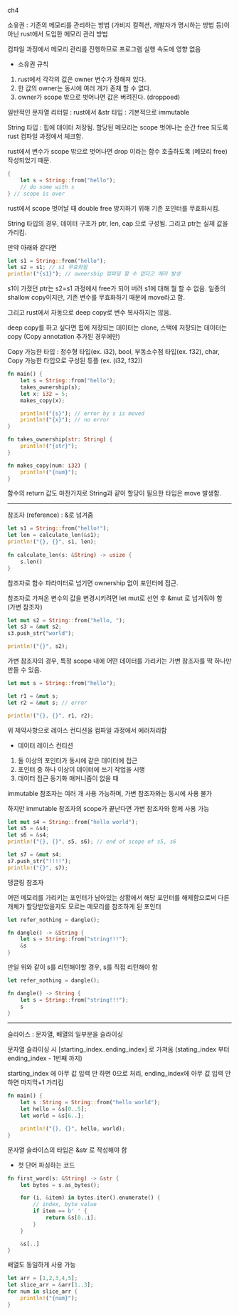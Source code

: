 ch4

소유권 : 기존의 메모리를 관리하는 방법 (가비지 컬렉션, 개발자가 명시하는 방법 등)이 아닌 rust에서 도입한 메모리 관리 방법

컴파일 과정에서 메모리 관리를 진행하므로 프로그램 실행 속도에 영향 없음

- 소유권 규칙
1. rust에서 각각의 값은 owner 변수가 정해져 있다.
2. 한 값의 owner는 동시에 여러 개가 존재 할 수 없다.
3. owner가 scope 밖으로 벗어나면 값은 버려진다. (droppoed)

일반적인 문자열 리터럴 : rust에서 &str 타입 : 기본적으로 immutable

String 타입 : 힙에 데이터 저장됨. 할당된 메모리는 scope 벗어나는 순간 free 되도록 rust 컴파일 과정에서 체크함.

rust에서 변수가 scope 밖으로 벗어나면 drop 이라는 함수 호출하도록 (메모리 free) 작성되었기 때문.

```rust
{
	let s = String::from("hello");
	// do some with s
} // scope is over
```

rust에서 scope 벗어날 때 double free 방지하기 위해 기존 포인터를 무효화시킴. 

String 타입의 경우, 데이터 구조가 ptr, len, cap 으로 구성됨. 그리고 ptr는 실제 값을 가리킴.

만약 아래와 같다면

```rust
let s1 = String::from("hello");
let s2 = s1; // s1 무효화됨
println!("{s1}"); // ownership 컴파일 할 수 없다고 에러 발생
```

s1이 가졌던 ptr는 s2=s1 과정에서 free가 되어 버려 s1에 대해 뭘 할 수 없음. 일종의 shallow copy이지만, 기존 변수를 무효화하기 때문에 
move라고 함.

그리고 rust에서 자동으로 deep copy로 변수 복사하지는 않음. 

deep copy를 하고 싶다면 힙에 저장되는 데이터는 clone, 스택에 저장되는 데이터는 copy (Copy annotation 추가된 경우에만)

Copy 가능한 타입 : 정수형 타입(ex. i32), bool, 부동소수점 타입(ex. f32), char, Copy 가능한 타입으로 구성된 튜플 (ex. (i32, f32))

```rust
fn main() {
    let s = String::from("hello");
    takes_ownership(s);
    let x: i32 = 5;
    makes_copy(x);

    println!("{s}"); // error by s is moved
    println!("{x}"); // no error
}

fn takes_ownership(str: String) {
    println!("{str}");
}

fn makes_copy(num: i32) {
    println!("{num}");
}

```

함수의 return 값도 마찬가지로 String과 같이 할당이 필요한 타입은 move 발생함.

---

참조자 (reference) : &로 넘겨줌

```rust
let s1 = String::from("hello!");
let len = calculate_len(&s1);
println!("{}, {}", s1, len);
    
fn calculate_len(s: &String) -> usize {
    s.len()
}
```

참조자로 함수 파라미터로 넘기면 ownership 없이 포인터에 접근.

참조자로 가져온 변수의 값을 변경시키려면 let mut로 선언 후 &mut 로 넘겨줘야 함 (가변 참조자)

```rust
let mut s2 = String::from("hello, ");
let s3 = &mut s2;
s3.push_str("world");

println!("{}", s2);
```

가변 참조자의 경우, 특정 scope 내에 어떤 데이터를 가리키는 가변 참조자를 딱 하나만 만들 수 있음.

```rust
let mut s = String::from("hello");

let r1 = &mut s;
let r2 = &mut s; // error

println!("{}, {}", r1, r2);
```

위 제약사항으로 레이스 컨디션을 컴파일 과정에서 에러처리함

- 데이터 레이스 컨티션
1. 둘 이상의 포인터가 동시에 같은 데이터에 접근
2. 포인터 중 하나 이상이 데이터에 쓰기 작업을 시행
3. 데이터 접근 동기화 매커니즘이 없을 때

immutable 참조자는 여러 개 사용 가능하며, 가변 참조자와는 동시에 사용 불가

하지만 immutable 참조자의 scope가 끝난다면 가변 참조자와 함께 사용 가능

```rust
let mut s4 = String::from("hello world");
let s5 = &s4;
let s6 = &s4;
println!("{}, {}", s5, s6); // end of scope of s5, s6

let s7 = &mut s4;
s7.push_str("!!!!");
println!("{}", s7);
```

댕글링 참조자

어떤 메모리를 가리키는 포인터가 남아있는 상황에서 해당 포인터를 해제함으로써 다른 개체가 할당받았을지도 모르는 메모리를 참조하게 된 포인터

```rust
let refer_nothing = dangle();

fn dangle() -> &String {
	let s = String::from("string!!!");
	&s
}
```

만일 위와 같이 s를 리턴해야할 경우, s를 직접 리턴해야 함

```rust
let refer_nothing = dangle();

fn dangle() -> String {
	let s = String::from("string!!!");
	s
}
```

---

슬라이스 : 문자열, 배열의 일부분을 슬라이싱

문자열 슬라이싱 시 [starting_index..ending_index] 로 가져옴 (stating_index 부터 ending_index - 1번째 까지)

starting_index 에 아무 값 입력 안 하면 0으로 처리, ending_index에 아무 값 입력 안 하면 마지막+1 가리킴

```rust
fn main() {
    let s :String = String::from("hello world");
    let hello = &s[0..5];
    let world = &s[6..];

    println!("{}, {}", hello, world);
}
```

문자열 슬라이스의 타입은 &str 로 작성해야 함

- 첫 단어 파싱하는 코드

```rust
fn first_word(s: &String) -> &str {
    let bytes = s.as_bytes();

    for (i, &item) in bytes.iter().enumerate() {
        // index, byte value
        if item == b' ' {
            return &s[0..i];
        }
    }

    &s[..]
}
```

배열도 동일하게 사용 가능

```rust
let arr = [1,2,3,4,5];
let slice_arr = &arr[1..3];
for num in slice_arr {
    println!("{num}");
}
```
